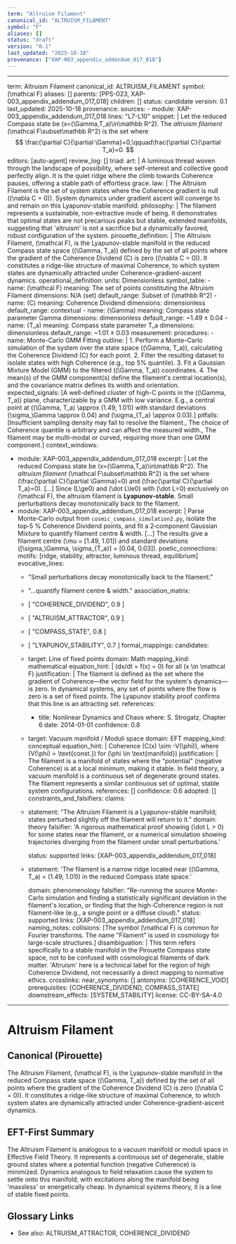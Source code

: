 ```yaml
---
term: "Altruism Filament"
canonical_id: "ALTRUISM_FILAMENT"
symbol: "F"
aliases: []
status: "draft"
version: "0.1"
last_updated: "2025-10-18"
provenance: ["XAP-003_appendix_addendum_017_018"]
---
```


---
term: Altruism Filament
canonical_id: ALTRUISM_FILAMENT
symbol: \(\mathcal F\)
aliases: []
parents: [PPS-023, XAP-003_appendix_addendum_017_018]
children: []
status: candidate
version: 0.1
last_updated: 2025-10-18
provenance:
  sources:
    - module: XAP-003_appendix_addendum_017_018
      lines: "L7-L10"
      snippet: |
        Let the reduced Compass state be \(x=(\Gamma,T_a)\in\mathbb R^2\). The *altruism filament* \(\mathcal F\subset\mathbb R^2\) is the set where
        $$
        \frac{\partial C}{\partial \Gamma}=0,\qquad\frac{\partial C}{\partial T_a}=0.
        $$
  editors: [auto-agent]
  review_log: []
triad:
  art: |
    A luminous thread woven through the landscape of possibility, where self-interest and collective good perfectly align. It is the quiet ridge where the climb towards Coherence pauses, offering a stable path of effortless grace.
  law: |
    The Altruism Filament is the set of system states where the Coherence gradient is null (\(\nabla C = 0\)). System dynamics under gradient ascent will converge to and remain on this Lyapunov-stable manifold.
  philosophy: |
    The filament represents a sustainable, non-extractive mode of being. It demonstrates that optimal states are not precarious peaks but stable, extended manifolds, suggesting that 'altruism' is not a sacrifice but a dynamically favored, robust configuration of the system.
pirouette_definition: |
  The Altruism Filament, \(\mathcal F\), is the Lyapunov-stable manifold in the reduced Compass state space \((\Gamma, T_a)\) defined by the set of all points where the gradient of the Coherence Dividend \(C\) is zero (\(\nabla C = 0\)). It constitutes a ridge-like structure of maximal Coherence, to which system states are dynamically attracted under Coherence-gradient-ascent dynamics.
operational_definition:
  units: Dimensionless
  symbol_table:
    - name: \(\mathcal F\)
      meaning: The set of points constituting the Altruism Filament
      dimensions: N/A (set)
      default_range: Subset of \(\mathbb R^2\)
    - name: \(C\)
      meaning: Coherence Dividend
      dimensions: dimensionless
      default_range: contextual
    - name: \(\Gamma\)
      meaning: Compass state parameter Gamma
      dimensions: dimensionless
      default_range: ~1.49 ± 0.04
    - name: \(T_a\)
      meaning: Compass state parameter T_a
      dimensions: dimensionless
      default_range: ~1.01 ± 0.03
  measurement:
    procedures:
      - name: Monte-Carlo GMM Fitting
        outline: |
          1. Perform a Monte-Carlo simulation of the system over the state space \((\Gamma, T_a)\), calculating the Coherence Dividend \(C\) for each point.
          2. Filter the resulting dataset to isolate states with high Coherence (e.g., top 5% quantile).
          3. Fit a Gaussian Mixture Model (GMM) to the filtered \((\Gamma, T_a)\) coordinates.
          4. The mean(s) of the GMM component(s) define the filament's central location(s), and the covariance matrix defines its width and orientation.
        expected_signals: [A well-defined cluster of high-C points in the \((\Gamma, T_a)\) plane, characterizable by a GMM with low variance. E.g., a central point at \((\Gamma, T_a) \approx (1.49, 1.01)\) with standard deviations \(\sigma_\Gamma \approx 0.04\) and \(\sigma_{T_a} \approx 0.03\).]
        pitfalls: [Insufficient sampling density may fail to resolve the filament., The choice of Coherence quantile is arbitrary and can affect the measured width., The filament may be multi-modal or curved, requiring more than one GMM component.]
context_windows:
  - module: XAP-003_appendix_addendum_017_018
    excerpt: |
      Let the reduced Compass state be \(x=(\Gamma,T_a)\in\mathbb R^2\). The *altruism filament* \(\mathcal F\subset\mathbb R^2\) is the set where \(\frac{\partial C}{\partial \Gamma}=0\) and \(\frac{\partial C}{\partial T_a}=0\). [...] Since \(L\ge0\) and \(\dot L\le0\) with \(\dot L=0\) exclusively on \(\mathcal F\), the altruism filament is **Lyapunov‑stable**. Small perturbations decay monotonically back to the filament.
  - module: XAP-003_appendix_addendum_017_018
    excerpt: |
      Parse Monte‑Carlo output from `cosmic_compass_simulation2.py`, isolate the top‑5 % Coherence Dividend points, and fit a 2‑component Gaussian Mixture to quantify filament centre & width. [...] The results give a filament centre \(\mu = [1.49, 1.01]\) and standard deviations \([\sigma_\Gamma, \sigma_{T_a}] = [0.04, 0.03]\).
poetic_connections:
  motifs: [ridge, stability, attractor, luminous thread, equilibrium]
  evocative_lines:
    - "Small perturbations decay monotonically back to the filament."
    - "...quantify filament centre & width."
  association_matrix:
    - [ "COHERENCE_DIVIDEND", 0.9 ]
    - [ "ALTRUISM_ATTRACTOR", 0.9 ]
    - [ "COMPASS_STATE", 0.8 ]
    - [ "LYAPUNOV_STABILITY", 0.7 ]
formal_mappings:
  candidates:
    - target: Line of fixed points
      domain: Math
      mapping_kind: mathematical
      equation_hint: |
        \(dx/dt = f(x) = 0\) for all \(x \in \mathcal F\)
      justification: |
        The filament is defined as the set where the gradient of Coherence—the vector field for the system's dynamics—is zero. In dynamical systems, any set of points where the flow is zero is a set of fixed points. The Lyapunov stability proof confirms that this line is an attracting set.
      references:
        - title: Nonlinear Dynamics and Chaos
          where: S. Strogatz, Chapter 6
          date: 2014-01-01
      confidence: 0.8
    - target: Vacuum manifold / Moduli space
      domain: EFT
      mapping_kind: conceptual
      equation_hint: |
        Coherence \(C(x) \sim -V(\phi)\), where \(V(\phi) = \text{const.}\) for \(\phi \in \text{manifold}\)
      justification: |
        The filament is a manifold of states where the "potential" (negative Coherence) is at a local minimum, making it stable. In field theory, a vacuum manifold is a continuous set of degenerate ground states. The filament represents a similar continuous set of optimal, stable system configurations.
      references: []
      confidence: 0.6
  adopted: []
constraints_and_falsifiers:
  claims:
    - statement: "The Altruism Filament is a Lyapunov-stable manifold; states perturbed slightly off the filament will return to it."
      domain: theory
      falsifier: 'A rigorous mathematical proof showing \(\dot L > 0\) for some states near the filament, or a numerical simulation showing trajectories diverging from the filament under small perturbations.'

      status: supported
      links: [XAP-003_appendix_addendum_017_018]
    - statement: 'The filament is a narrow ridge located near \((\Gamma, T_a) = (1.49, 1.01)\) in the reduced Compass state space.'

      domain: phenomenology
      falsifier: "Re-running the source Monte-Carlo simulation and finding a statistically significant deviation in the filament's location, or finding that the high-Coherence region is not filament-like (e.g., a single point or a diffuse cloud)."
      status: supported
      links: [XAP-003_appendix_addendum_017_018]
naming_notes:
  collisions: [The symbol \(\mathcal F\) is common for Fourier transforms. The name "Filament" is used in cosmology for large-scale structures.]
  disambiguation: |
    This term refers specifically to a stable manifold in the Pirouette Compass state space, not to be confused with cosmological filaments of dark matter. 'Altruism' here is a technical label for the region of high Coherence Dividend, not necessarily a direct mapping to normative ethics.
crosslinks:
  near_synonyms: []
  antonyms: [COHERENCE_VOID]
  prerequisites: [COHERENCE_DIVIDEND, COMPASS_STATE]
  downstream_effects: [SYSTEM_STABILITY]
license: CC-BY-SA-4.0
---

# Altruism Filament

## Canonical (Pirouette)
The Altruism Filament, \(\mathcal F\), is the Lyapunov-stable manifold in the reduced Compass state space \((\Gamma, T_a)\) defined by the set of all points where the gradient of the Coherence Dividend \(C\) is zero (\(\nabla C = 0\)). It constitutes a ridge-like structure of maximal Coherence, to which system states are dynamically attracted under Coherence-gradient-ascent dynamics.

## EFT-First Summary
The Altruism Filament is analogous to a vacuum manifold or moduli space in Effective Field Theory. It represents a continuous set of degenerate, stable ground states where a potential function (negative Coherence) is minimized. Dynamics analogous to field relaxation cause the system to settle onto this manifold, with excitations along the manifold being 'massless' or energetically cheap. In dynamical systems theory, it is a line of stable fixed points.

## Glossary Links
- See also: ALTRUISM_ATTRACTOR, COHERENCE_DIVIDEND